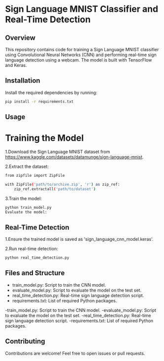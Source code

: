 # Sign Language MNIST Classifier and Real-Time Detection

## Overview

This repository contains code for training a Sign Language MNIST classifier using Convolutional Neural Networks (CNN) and performing real-time sign language detection using a webcam. The model is built with TensorFlow and Keras.

## Installation

Install the required dependencies by running:

```bash
pip install -r requirements.txt
```
## Usage
# Training the Model
1.Download the Sign Language MNIST dataset from https://www.kaggle.com/datasets/datamunge/sign-language-mnist.

2.Extract the dataset:

```bash
from zipfile import ZipFile

with ZipFile('path/to/archive.zip', 'r') as zip_ref:
    zip_ref.extractall('path/to/dataset')
```

3.Train the model:

```bash
python train_model.py
Evaluate the model:
```

## Real-Time Detection

1.Ensure the trained model is saved as 'sign_language_cnn_model.keras'.

2.Run real-time detection:

```bash
python real_time_detection.py
```

## Files and Structure

- train_model.py: Script to train the CNN model.
- evaluate_model.py: Script to evaluate the model on the test set.
- real_time_detection.py: Real-time sign language detection script.
- requirements.txt: List of required Python packages.

-train_model.py: Script to train the CNN model.
-evaluate_model.py: Script to evaluate the model on the test set.
-real_time_detection.py: Real-time sign language detection script.
-requirements.txt: List of required Python packages.

## Contributing
Contributions are welcome! Feel free to open issues or pull requests.
